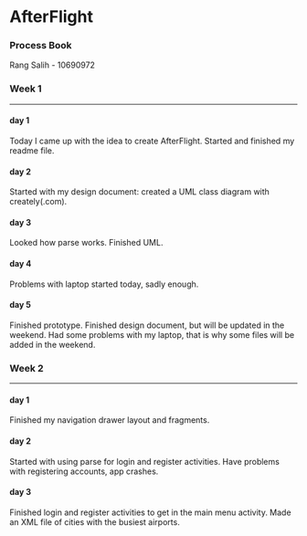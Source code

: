 # AfterFlight
### Process Book
Rang Salih - 10690972

### Week 1
__________
#### day 1
Today I came up with the idea to create AfterFlight.
Started and finished my readme file.

#### day 2
Started with my design document: created a UML class diagram with creately(.com).

#### day 3
Looked how parse works.
Finished UML.

#### day 4
Problems with laptop started today, sadly enough.

#### day 5
Finished prototype.
Finished design document, but will be updated in the weekend.
Had some problems with my laptop, that is why some files will be added in the weekend.


### Week 2
__________
#### day 1
Finished my navigation drawer layout and fragments.

#### day 2
Started with using parse for login and register activities.
Have problems with registering accounts, app crashes.

#### day 3
Finished login and register activities to get in the main menu activity.
Made an XML file of cities with the busiest airports.

